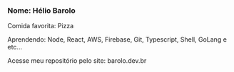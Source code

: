 ### Nome: Hélio Barolo

Comida favorita: Pizza

Aprendendo: Node, React, AWS, Firebase, Git, Typescript, Shell, GoLang e etc...

Acesse meu repositório pelo site: barolo.dev.br